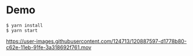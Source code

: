 Demo
====================

```sh-session
$ yarn install
$ yarn start
```

https://user-images.githubusercontent.com/124713/120887597-d1778b80-c62e-11eb-91fe-3a318692f761.mov
